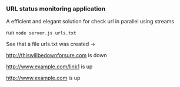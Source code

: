 ### URL status monitoring application ###

A efficient and elegant solution for check url in parallel using streams

run `node server.js urls.txt`

See that a file urls.txt was created ->

http://thiswillbedownforsure.com is down

http://www.example.com/link1 is up

http://www.example.com is up
